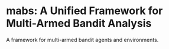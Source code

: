 # mabs: A Unified Framework for Multi-Armed Bandit Analysis

A framework for multi-armed bandit agents and environments.
